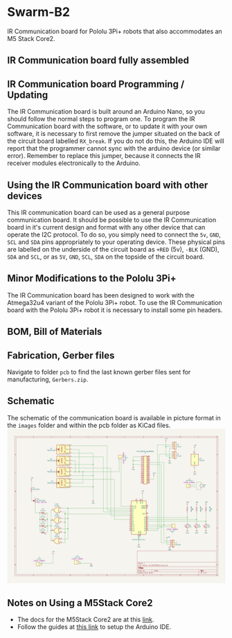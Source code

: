 # Swarm-B2
IR Communication board for Pololu 3Pi+ robots that also accommodates an M5 Stack Core2.  

## IR Communication board fully assembled


## IR Communication board Programming / Updating
The IR Communication board is built around an Arduino Nano, so you should follow the normal steps to program one.  To program the IR Communication board with the software, or to update it with your own software, it is necessary to first remove the jumper situated on the back of the circuit board labelled `RX_break`.  If you do not do this, the Arduino IDE will report that the programmer cannot sync with the arduino device (or similar error).  Remember to replace this jumper, because it connects the IR receiver modules electronically to the Arduino. 

## Using the IR Communication board with other devices
This IR communication board can be used as a general purpose communication board.  It should be possible to use the IR Communication board in it's current design and format with any other device that can operate the I2C protocol.  To do so, you simply need to connect the `5v`, `GND`, `SCL` and `SDA` pins appropriately to your operating device.  These physical pins are labelled on the underside of the circuit board as `+RED` (5v), `-BLK` (GND), `SDA` and `SCL`, or as `5V`, `GND`, `SCL`, `SDA` on the  topside of the circuit board.

## Minor Modifications to the Pololu 3Pi+
The IR Communication board has been designed to work with the Atmega32u4 variant of the Pololu 3Pi+ robot.  To use the IR Communication board with the Pololu 3Pi+ robot it is necessary to install some pin headers.  

## BOM, Bill of Materials


## Fabrication, Gerber files
Navigate to folder `pcb` to find the last known gerber files sent for manufacturing, `Gerbers.zip`.  

## Schematic
The schematic of the communication board is available in picture format in the `images` folder and within the pcb folder as KiCad files.
<img src="https://raw.githubusercontent.com/paulodowd/Swarm-B2/main/images/schematic.svg">

## Notes on Using a M5Stack Core2

- The docs for the M5Stack Core2 are at this <a href="https://docs.m5stack.com/en/core/core2">link</a>.
- Follow the guides at <a href="https://docs.m5stack.com/en/arduino/arduino_ide">this link</a> to setup the Arduino IDE.

